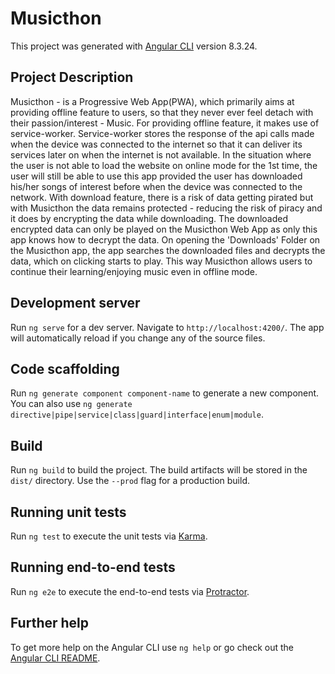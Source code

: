 # Musicthon

This project was generated with [Angular CLI](https://github.com/angular/angular-cli) version 8.3.24.

## Project Description
Musicthon - is a Progressive Web App(PWA), which primarily aims at providing offline feature to users, so that they never ever feel detach with their passion/interest - Music. For providing offline feature, it makes use of service-worker. Service-worker stores the response of the api calls made when the device was connected to the internet so that it can deliver its services later on when the internet is not available. In the situation where the user is not able to load the website on online mode for the 1st time, the user will still be able to use this app provided the user has downloaded his/her songs of interest before when the device was connected to the network. With download feature, there is a risk of data getting pirated but with Musicthon the data remains protected - reducing the risk of piracy and it does by encrypting the data while downloading. The downloaded encrypted data can only be played on the Musicthon Web App as only this app knows how to decrypt the data. On opening the 'Downloads' Folder on the Musicthon app, the app searches the downloaded files and decrypts the data, which on clicking starts to play. This way Musicthon allows users to continue their learning/enjoying music even in offline mode.       

## Development server

Run `ng serve` for a dev server. Navigate to `http://localhost:4200/`. The app will automatically reload if you change any of the source files.

## Code scaffolding

Run `ng generate component component-name` to generate a new component. You can also use `ng generate directive|pipe|service|class|guard|interface|enum|module`.

## Build

Run `ng build` to build the project. The build artifacts will be stored in the `dist/` directory. Use the `--prod` flag for a production build.

## Running unit tests

Run `ng test` to execute the unit tests via [Karma](https://karma-runner.github.io).

## Running end-to-end tests

Run `ng e2e` to execute the end-to-end tests via [Protractor](http://www.protractortest.org/).

## Further help

To get more help on the Angular CLI use `ng help` or go check out the [Angular CLI README](https://github.com/angular/angular-cli/blob/master/README.md).
